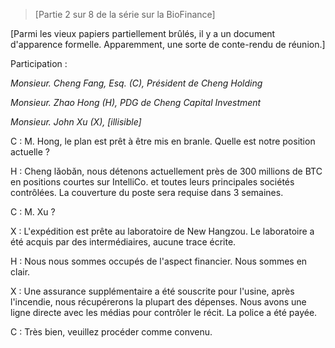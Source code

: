 >[Partie 2 sur 8 de la série sur la BioFinance]

[Parmi les vieux papiers partiellement brûlés, il y a un document d'apparence formelle. Apparemment, une sorte de conte-rendu de réunion.]

Participation :

*Monsieur. Cheng Fang, Esq. (C), Président de Cheng Holding*

*Monsieur. Zhao Hong (H), PDG de Cheng Capital Investment*

*Monsieur. John Xu (X), [illisible]*

C : M. Hong, le plan est prêt à être mis en branle. Quelle est notre position actuelle ?

H : Cheng lǎobǎn, nous détenons actuellement près de 300 millions de BTC en positions courtes sur IntelliCo. et toutes leurs principales sociétés contrôlées. La couverture du poste sera requise dans 3 semaines.

C : M. Xu ?

X : L'expédition est prête au laboratoire de New Hangzou. Le laboratoire a été acquis par des intermédiaires, aucune trace écrite.

H : Nous nous sommes occupés de l'aspect financier. Nous sommes en clair.

X : Une assurance supplémentaire a été souscrite pour l'usine, après l'incendie, nous récupérerons la plupart des dépenses. Nous avons une ligne directe avec les médias pour contrôler le récit. La police a été payée.

C : Très bien, veuillez procéder comme convenu.
